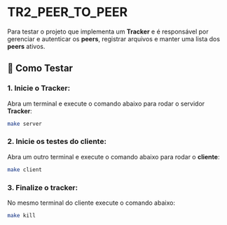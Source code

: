 # TR2_PEER_TO_PEER

Para testar o projeto que implementa um **Tracker** e é responsável por gerenciar e autenticar os **peers**, registrar arquivos e manter uma lista dos **peers** ativos.

## 🚀 Como Testar

### 1. Inicie o Tracker:
Abra um terminal e execute o comando abaixo para rodar o servidor **Tracker**:
```bash
make server
```
### 2. Inicie os testes do cliente:
Abra um outro terminal e execute o comando abaixo para rodar o **cliente**:
```bash
make client
```
### 3. Finalize o tracker:
No mesmo terminal do cliente execute o comando abaixo:
```bash
make kill
```
